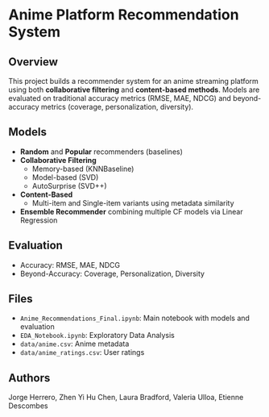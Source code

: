 # Anime Platform Recommendation System

## Overview

This project builds a recommender system for an anime streaming platform using both **collaborative filtering** and **content-based methods**. Models are evaluated on traditional accuracy metrics (RMSE, MAE, NDCG) and beyond-accuracy metrics (coverage, personalization, diversity).

## Models

- **Random** and **Popular** recommenders (baselines)
- **Collaborative Filtering**
  - Memory-based (KNNBaseline)
  - Model-based (SVD)
  - AutoSurprise (SVD++)
- **Content-Based**
  - Multi-item and Single-item variants using metadata similarity
- **Ensemble Recommender** combining multiple CF models via Linear Regression

## Evaluation

- Accuracy: RMSE, MAE, NDCG
- Beyond-Accuracy: Coverage, Personalization, Diversity

## Files

- `Anime_Recommendations_Final.ipynb`: Main notebook with models and evaluation
- `EDA_Notebook.ipynb`: Exploratory Data Analysis
- `data/anime.csv`: Anime metadata
- `data/anime_ratings.csv`: User ratings

## Authors

Jorge Herrero, Zhen Yi Hu Chen, Laura Bradford, Valeria Ulloa, Etienne Descombes
